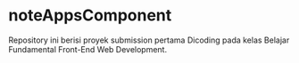 # noteAppsComponent
Repository ini berisi proyek submission pertama Dicoding pada kelas Belajar Fundamental Front-End Web Development.
